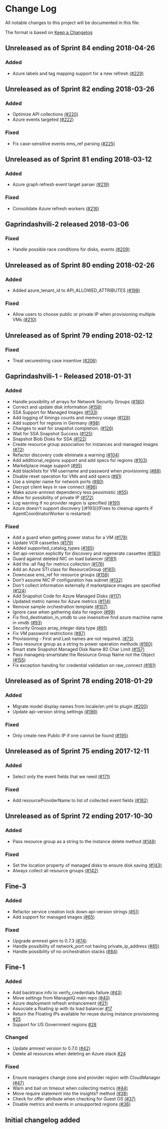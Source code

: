 # Change Log

All notable changes to this project will be documented in this file.

The format is based on [Keep a Changelog](http://keepachangelog.com/en/1.0.0/)


## Unreleased as of Sprint 84 ending 2018-04-26

### Added
- Azure labels and tag mapping support for a new refresh [(#229)](https://github.com/ManageIQ/manageiq-providers-azure/pull/229)

## Unreleased as of Sprint 82 ending 2018-03-26

### Added
- Optimize API collections [(#220)](https://github.com/ManageIQ/manageiq-providers-azure/pull/220)
- Azure events targeted [(#222)](https://github.com/ManageIQ/manageiq-providers-azure/pull/222)

### Fixed
- Fix case-sensitive events ems_ref parsing [(#225)](https://github.com/ManageIQ/manageiq-providers-azure/pull/225)

## Unreleased as of Sprint 81 ending 2018-03-12

### Added
- Azure graph refresh event target parser [(#219)](https://github.com/ManageIQ/manageiq-providers-azure/pull/219)

### Fixed
- Consolidate Azure refresh workers [(#216)](https://github.com/ManageIQ/manageiq-providers-azure/pull/216)

## Gaprindashvili-2 released 2018-03-06

### Fixed
- Handle possible race conditions for disks, events [(#209)](https://github.com/ManageIQ/manageiq-providers-azure/pull/209)

## Unreleased as of Sprint 80 ending 2018-02-26

### Added
- Added azure_tenant_id to API_ALLOWED_ATTRIBUTES [(#198)](https://github.com/ManageIQ/manageiq-providers-azure/pull/198)

### Fixed
- Allow users to choose public or private IP when provisioning multiple VMs [(#210)](https://github.com/ManageIQ/manageiq-providers-azure/pull/210)

## Unreleased as of Sprint 79 ending 2018-02-12

### Fixed
- Treat securestring case insentive [(#206)](https://github.com/ManageIQ/manageiq-providers-azure/pull/206)

## Gaprindashvili-1 - Released 2018-01-31

### Added
- Handle possibility of arrays for Network Security Groups [(#180)](https://github.com/ManageIQ/manageiq-providers-azure/pull/180)
- Correct and update disk information [(#158)](https://github.com/ManageIQ/manageiq-providers-azure/pull/158)
- SSA Support for Managed Images [(#133)](https://github.com/ManageIQ/manageiq-providers-azure/pull/133)
- Add logging of timings counts and memory usage [(#128)](https://github.com/ManageIQ/manageiq-providers-azure/pull/128)
- Add support for regions in Germany [(#98)](https://github.com/ManageIQ/manageiq-providers-azure/pull/98)
- Changes to wait for snapshot completion. [(#126)](https://github.com/ManageIQ/manageiq-providers-azure/pull/126)
- Wait for SSA Snapshot Success [(#125)](https://github.com/ManageIQ/manageiq-providers-azure/pull/125)
- Snapshot Blob Disks for SSA [(#122)](https://github.com/ManageIQ/manageiq-providers-azure/pull/122)
- Create resource group association for instances and managed images [(#72)](https://github.com/ManageIQ/manageiq-providers-azure/pull/72)
- Refactor discovery code eliminate a warning [(#104)](https://github.com/ManageIQ/manageiq-providers-azure/pull/104)
- Add additional_regions support and add specs for regions [(#103)](https://github.com/ManageIQ/manageiq-providers-azure/pull/103)
- Marketplace image support [(#95)](https://github.com/ManageIQ/manageiq-providers-azure/pull/95)
- Add blacklists for VM username and password when provisioning [(#88)](https://github.com/ManageIQ/manageiq-providers-azure/pull/88)
- Disable reset operation for VMs and add specs [(#81)](https://github.com/ManageIQ/manageiq-providers-azure/pull/81)
- Use a simpler name for network ports [(#80)](https://github.com/ManageIQ/manageiq-providers-azure/pull/80)
- Decrypt client keys in raw connect [(#86)](https://github.com/ManageIQ/manageiq-providers-azure/pull/86)
- Make azure-armrest dependency less pessimistic [(#55)](https://github.com/ManageIQ/manageiq-providers-azure/pull/55)
- Allow for possibility of private IP [(#172)](https://github.com/ManageIQ/manageiq-providers-azure/pull/172)
- Log warning if no provider region is specified [(#191)](https://github.com/ManageIQ/manageiq-providers-azure/pull/191)
- Azure doesn't support discovery [(#193)](Fixes to cleanup agents if AgentCoordinatorWorker is restarted)

### Fixed
- Add a guard when getting power status for a VM [(#178)](https://github.com/ManageIQ/manageiq-providers-azure/pull/178)
- Update VCR cassettes [(#179)](https://github.com/ManageIQ/manageiq-providers-azure/pull/179)
- Added supported_catalog_types [(#185)](https://github.com/ManageIQ/manageiq-providers-azure/pull/185)
- Set api-version explicitly for discovery and regenerate cassettes [(#183)](https://github.com/ManageIQ/manageiq-providers-azure/pull/183)
- Guard against deleted NIC on load balancer [(#181)](https://github.com/ManageIQ/manageiq-providers-azure/pull/181)
- Add the :all flag for metrics collection [(#176)](https://github.com/ManageIQ/manageiq-providers-azure/pull/176)
- Add an Azure STI class for ResourceGroup [(#165)](https://github.com/ManageIQ/manageiq-providers-azure/pull/165)
- Downcase ems_ref for resource groups [(#156)](https://github.com/ManageIQ/manageiq-providers-azure/pull/156)
- Don't assume NIC IP configuration has subnet [(#132)](https://github.com/ManageIQ/manageiq-providers-azure/pull/132)
- Don't collect information externally if marketplace images are specified [(#124)](https://github.com/ManageIQ/manageiq-providers-azure/pull/124)
- Add Snapshot Code for Azure Managed Disks [(#117)](https://github.com/ManageIQ/manageiq-providers-azure/pull/117)
- Updated metric names for Azure metrics [(#114)](https://github.com/ManageIQ/manageiq-providers-azure/pull/114)
- Remove sample orchestration template [(#107)](https://github.com/ManageIQ/manageiq-providers-azure/pull/107)
- Ignore case when gathering data for region  [(#99)](https://github.com/ManageIQ/manageiq-providers-azure/pull/99)
- Fix find_destination_in_vmdb to use insensitive find azure machine name in vmdb [(#93)](https://github.com/ManageIQ/manageiq-providers-azure/pull/93)
- Security Groups array_integer data type [(#91)](https://github.com/ManageIQ/manageiq-providers-azure/pull/91)
- Fix VM password restrictions [(#87)](https://github.com/ManageIQ/manageiq-providers-azure/pull/87)
- Provisioning - First and Last names are not required. [(#73)](https://github.com/ManageIQ/manageiq-providers-azure/pull/73)
- Pass resource group as a string to power operation methods [(#160)](https://github.com/ManageIQ/manageiq-providers-azure/pull/160)
- Smart state Snapshot Managed Disk Name 80 Char Limit [(#157)](https://github.com/ManageIQ/manageiq-providers-azure/pull/157)
- Pass manageiq-smartstate the Resource Group Name not the Object [(#155)](https://github.com/ManageIQ/manageiq-providers-azure/pull/155)
- Fix exception handing for credential validation on raw_connect [(#161)](https://github.com/ManageIQ/manageiq-providers-azure/pull/161)

## Unreleased as of Sprint 78 ending 2018-01-29

### Added
- Migrate model display names from locale/en.yml to plugin [(#200)](https://github.com/ManageIQ/manageiq-providers-azure/pull/200)
- Update api-version string settings [(#186)](https://github.com/ManageIQ/manageiq-providers-azure/pull/186)

### Fixed
- Only create new Public IP if one cannot be found [(#195)](https://github.com/ManageIQ/manageiq-providers-azure/pull/195)

## Unreleased as of Sprint 75 ending 2017-12-11

### Added
- Select only the event fields that we need [(#171)](https://github.com/ManageIQ/manageiq-providers-azure/pull/171)

### Fixed
- Add resourceProviderName to list of collected event fields [(#182)](https://github.com/ManageIQ/manageiq-providers-azure/pull/182)

## Unreleased as of Sprint 72 ending 2017-10-30

### Added
- Pass resource group as a string to the instance delete method [(#148)](https://github.com/ManageIQ/manageiq-providers-azure/pull/148)

### Fixed
- Set the location property of managed disks to ensure disk saving [(#143)](https://github.com/ManageIQ/manageiq-providers-azure/pull/143)
- Always collect all resource groups [(#142)](https://github.com/ManageIQ/manageiq-providers-azure/pull/142)

## Fine-3

### Added
- Refactor service creation lock down api-version strings [(#51)](https://github.com/ManageIQ/manageiq-providers-azure/pull/51)
- Add support for managed images [(#65)](https://github.com/ManageIQ/manageiq-providers-azure/pull/65)

### Fixed
- Upgrade armrest gem to 0.7.3 [(#74)](https://github.com/ManageIQ/manageiq-providers-azure/pull/74)
- Handle possibility of network_port not having private_ip_address [(#85)](https://github.com/ManageIQ/manageiq-providers-azure/pull/85)
- Handle possibility of no orchestration stacks [(#84)](https://github.com/ManageIQ/manageiq-providers-azure/pull/84)

## Fine-1

### Added
- Add backtrace info to verify_credentials failure [(#43)](https://github.com/ManageIQ/manageiq-providers-azure/pull/43)
- Move settings from ManageIQ main repo [(#40)](https://github.com/ManageIQ/manageiq-providers-azure/pull/40)
- Azure deployment refresh enhancement [(#21)](https://github.com/ManageIQ/manageiq-providers-azure/pull/21)
- Associate a floating ip with its load balancer [#17](https://github.com/ManageIQ/manageiq-providers-azure/pull/17)
- Return the Floating IPs available for reuse during instance provisioning [#25](https://github.com/ManageIQ/manageiq-providers-azure/pull/25)
- Support for US Government regions [#28](https://github.com/ManageIQ/manageiq-providers-azure/pull/28)

### Changed
- Update armrest version to 0.7.0 [(#42)](https://github.com/ManageIQ/manageiq-providers-azure/pull/42)
- Delete all resources when deleting an Azure stack [#24](https://github.com/ManageIQ/manageiq-providers-azure/pull/24)

### Fixed
- Ensure managers change zone and provider region with CloudManager [(#47)](https://github.com/ManageIQ/manageiq-providers-azure/pull/47)
- Warn and bail on timeout when collecting metrics [(#44)](https://github.com/ManageIQ/manageiq-providers-azure/pull/44)
- Move require statement into the insights? method [(#38)](https://github.com/ManageIQ/manageiq-providers-azure/pull/38)
- Check for offer attribute when checking for Guest OS [(#37)](https://github.com/ManageIQ/manageiq-providers-azure/pull/37)
- Disable metrics and events in unsupported regions [(#36)](https://github.com/ManageIQ/manageiq-providers-azure/pull/36)

## Initial changelog added
